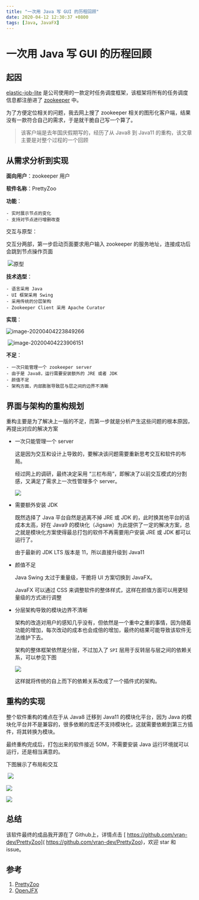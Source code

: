 ```yaml
---
title: "一次用 Java 写 GUI 的历程回顾"
date: 2020-04-12 12:30:37 +0800
tags: [Java, JavaFX]
---
```



# 一次用 Java 写 GUI 的历程回顾

## 起因

[elastic-job-lite]( https://github.com/elasticjob/elastic-job-lite)  是公司使用的一款定时任务调度框架，该框架将所有的任务调度信息都注册进了 [zookeeper](https://zookeeper.apache.org/) 中。

为了方便定位相关的问题，我去网上搜了 zookeeper 相关的图形化客户端，结果没有一款符合自己的需求，于是就干脆自己写一个算了。

> 该客户端是去年国庆假期写的，经历了从 Java8 到 Java11 的重构，该文章主要是对整个过程的一个回顾



## 从需求分析到实现

**面向用户**：zookeeper 用户

**软件名称**：PrettyZoo

**功能**：

	- 实时展示节点的变化
	- 支持对节点进行增删改查

交互与原型：

交互分两部，第一步启动页面要求用户输入 zookeeper 的服务地址，连接成功后会跳到节点操作页面

​	![原型](imgs/image-20200404222657485.png)

**技术选型**：

	- 语言采用 Java
	- UI 框架采用 Swing
	- 采用传统的分层架构
	- Zookeeper Client 采用 Apache Curator

**实现**：

![image-20200404223849266](imgs/image-20200404223849266.png)

​	![image-20200404223906151](imgs/image-20200404223906151.png)

**不足**：

	- 一次只能管理一个 zookeeper server
	- 由于是 Java8，运行需要安装额外的 JRE 或者 JDK
	- 颜值不足
	- 架构方面，内部膨胀导致层与层之间的边界不清晰

## 界面与架构的重构规划

重构主要是为了解决上一版的不足，而第一步就是分析产生这些问题的根本原因，再提出对应的解决方案

- 一次只能管理一个 server

  这是因为交互和设计上导致的，要解决该问题需要重新思考交互和软件的布局。

  经过网上的调研，最终决定采用 “三栏布局”，即解决了以前交互模式的分割感，又满足了需求上一次性管理多个 server。

  ![](imgs/image-20200404224726599.png)

  

- 需要额外安装 JDK

  既然选择了 Java 平台自然是逃离不掉 JRE 或 JDK 的，此时换其他平台的话成本太高，好在 Java9 的模块化（Jigsaw）为此提供了一定的解决方案，总之就是模块化方案使得最总打包的软件不再需要用户安装 JRE 或 JDK 都可以运行了。

  由于最新的 JDK LTS 版本是 11，所以直接升级到 Java11

- 颜值不足

  Java Swing 太过于重量级，干脆将 UI 方案切换到 JavaFX。

  JavaFX 可以通过 CSS 来调整软件的整体样式，这样在颜值方面可以用更轻量级的方式进行调整

- 分层架构导致的模块边界不清晰

  架构的改造对用户的感知几乎没有，但依然是一个重中之重的事情，因为随着功能的增加，每次改动的成本也会成倍的增加，最终的结果可能导致该软件无法维护下去。

  架构的整体框架依然是分层，不过加入了 `SPI` 层用于反转层与层之间的依赖关系，可以参见下图

  ![](imgs/prettyzoo-arch.jpg)

  

  这样就将传统的自上而下的依赖关系改成了一个插件式的架构。

## 重构的实现

整个软件重构的难点在于从 Java8 迁移到 Java11 的模块化平台，因为 Java 的模块化平台并不是兼容的，很多依赖的库还不支持模块化，这就需要依赖到第三方插件，将其转换为模块。

最终重构完成后，打包出来的软件接近 50M，不需要安装 Java 运行环境就可以运行，还是相当满意的。

下图展示了布局和交互

​	![](imgs/add-server.png)

![](imgs/add-node.png)

![](imgs/search-view.jpg)



## **总结**

该软件最终的成品我开源在了 Github上，详情点击 [ https://github.com/vran-dev/PrettyZoo]( https://github.com/vran-dev/PrettyZoo)，欢迎 star 和 issue。



## 参考

1. [PrettyZoo](https://github.com/vran-dev/PrettyZoo)
2. [OpenJFX](https://openjfx.io/)